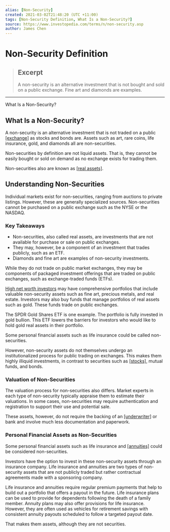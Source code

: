```yaml
---
alias: [Non-Security]
created: 2021-03-02T21:48:20 (UTC +11:00)
tags: [Non-Security Definition, What Is a Non-Security?]
source: https://www.investopedia.com/terms/n/non-security.asp
author: James Chen
---
```


# Non-Security Definition

> ## Excerpt
> A non-security is an alternative investment that is not bought and sold on a public exchange. Fine art and diamonds are examples.

---

What Is a Non-Security?
## What Is a Non-Security?

A non-security is an alternative investment that is not traded on a public [[exchange]](https://www.investopedia.com/terms/e/exchange.asp) as stocks and bonds are. Assets such as art, rare coins, life insurance, gold, and diamonds all are non-securities.

Non-securities by definition are not liquid assets. That is, they cannot be easily bought or sold on demand as no exchange exists for trading them.

Non-securities also are known as [[real assets]](https://www.investopedia.com/terms/r/realasset.asp).

## Understanding Non-Securities

Individual markets exist for non-securities, ranging from auctions to private listings. However, these are generally specialized sources. Non-securities cannot be purchased on a public exchange such as the NYSE or the NASDAQ.

### Key Takeaways

-   Non-securities, also called real assets, are investments that are not available for purchase or sale on public exchanges.
-   They may, however, be a component of an investment that trades publicly, such as an ETF.
-   Diamonds and fine art are examples of non-security investments.

While they do not trade on public market exchanges, they may be components of packaged investment offerings that are traded on public exchanges, such as exchange-traded funds (ETFs).

[High net worth investors](https://www.investopedia.com/terms/h/hnwi.asp) may have comprehensive portfolios that include valuable non-security assets such as fine art, precious metals, and real estate. Investors may also buy funds that manage portfolios of real assets such as gold. These funds trade on public exchanges.

The SPDR Gold Shares ETF is one example. The portfolio is fully invested in gold bullion. This ETF lowers the barriers for investors who would like to hold gold real assets in their portfolio.

Some personal financial assets such as life insurance could be called non-securities.

However, non-security assets do not themselves undergo an institutionalized process for public trading on exchanges. This makes them highly illiquid investments, in contrast to securities such as [[stocks]](https://www.investopedia.com/terms/s/stock.asp), mutual funds, and bonds.

### Valuation of Non-Securities

The valuation process for non-securities also differs. Market experts in each type of non-security typically appraise them to estimate their valuations. In some cases, non-securities may require authentication and registration to support their use and potential sale.

These assets, however, do not require the backing of an [[underwriter]](https://www.investopedia.com/terms/u/underwriter.asp) or bank and involve much less documentation and paperwork.

### Personal Financial Assets as Non-Securities

Some personal financial assets such as life insurance and [[annuities]](https://www.investopedia.com/terms/a/annuity.asp) could be considered non-securities.

Investors have the option to invest in these non-security assets through an insurance company. Life insurance and annuities are two types of non-security assets that are not publicly traded but rather contractual agreements made with a sponsoring company.

Life insurance and annuities require regular premium payments that help to build out a portfolio that offers a payout in the future. Life insurance plans can be used to provide for dependents following the death of a family member. Annuity plans may also offer provisions for life insurance. However, they are often used as vehicles for retirement savings with consistent annuity payouts scheduled to follow a targeted payout date.

That makes them assets, although they are not securities.
